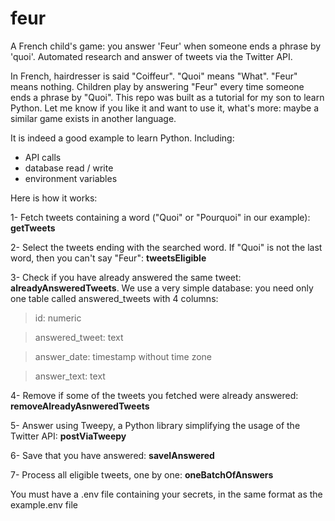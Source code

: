 # feur
A French child's game: you answer 'Feur' when someone ends a phrase by 'quoi'. Automated research and answer of tweets via the Twitter API.

In French, hairdresser is said "Coiffeur". "Quoi" means "What". "Feur" means nothing. Children play by answering "Feur" every time someone ends a phrase by "Quoi".
This repo was built as a tutorial for my son to learn Python.
Let me know if you like it and want to use it, what's more: maybe a similar game exists in another language. 

It is indeed a good example to learn Python. Including:
- API calls
- database read / write
- environment variables

Here is how it works:

1- Fetch tweets containing a word ("Quoi" or "Pourquoi" in our example): **getTweets**

2- Select the tweets ending with the searched word. If "Quoi" is not the last word, then you can't say "Feur": **tweetsEligible**

3- Check if you have already answered the same tweet: **alreadyAnsweredTweets**. We use a very simple database: you need only one table called answered_tweets with 4 columns: 

  >id: numeric
  
  >answered_tweet: text
  
  >answer_date: timestamp without time zone
  
  >answer_text: text
  
4- Remove if some of the tweets you fetched were already answered: **removeAlreadyAsnweredTweets**

5- Answer using Tweepy, a Python library simplifying the usage of the Twitter API: **postViaTweepy**

6- Save that you have answered: **saveIAnswered**

7- Process all eligible tweets, one by one: **oneBatchOfAnswers**

You must have a .env file containing your secrets, in the same format as the example.env file
